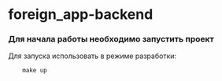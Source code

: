 # foreign_app-backend

### Для начала работы необходимо запустить проект
Для запуска использовать в режиме разработки:
```
    make up
```
